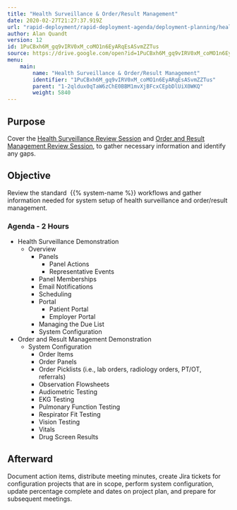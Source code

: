 ```yaml
---
title: "Health Surveillance & Order/Result Management"
date: 2020-02-27T21:27:37.919Z
url: "rapid-deployment/rapid-deployment-agenda/deployment-planning/health-surveillance-and-order-result-management.html"
author: Alan Quandt
version: 12
id: 1PuCBxh6M_gq9vIRV0xM_coMO1n6EyARqEsASvmZZTus
source: https://drive.google.com/open?id=1PuCBxh6M_gq9vIRV0xM_coMO1n6EyARqEsASvmZZTus
menu:
    main:
        name: "Health Surveillance & Order/Result Management"
        identifier: "1PuCBxh6M_gq9vIRV0xM_coMO1n6EyARqEsASvmZZTus"
        parent: "1-2qldux0qTaW6zChE0BBM1mvXjBFcxCEpbDlUiX0WKQ"
        weight: 5840
---
```

## Purpose

Cover the [Health Surveillance Review Session](../../review-sessions/review-session-health-surveillance.html) and [Order and Result Management Review Session](../../review-sessions/review-session-order-and-result-management.html), to gather necessary information and identify any gaps.

## Objective

Review the standard  {{% system-name %}} workflows and gather information needed for system setup of health surveillance and order/result management.

### Agenda - 2 Hours

* Health Surveillance Demonstration
    * Overview
        * Panels
            * Panel Actions
            * Representative Events
        * Panel Memberships
        * Email Notifications
        * Scheduling
        * Portal
            * Patient Portal
            * Employer Portal
        * Managing the Due List
        * System Configuration
* Order and Result Management Demonstration
    * System Configuration
        * Order Items
        * Order Panels
        * Order Picklists (i.e., lab orders, radiology orders, PT/OT, referrals)
        * Observation Flowsheets
        * Audiometric Testing
        * EKG Testing
        * Pulmonary Function Testing
        * Respirator Fit Testing
        * Vision Testing
        * Vitals
        * Drug Screen Results

## Afterward

Document action items, distribute meeting minutes, create Jira tickets for configuration projects that are in scope, perform system configuration, update percentage complete and dates on project plan, and prepare for subsequent meetings.

